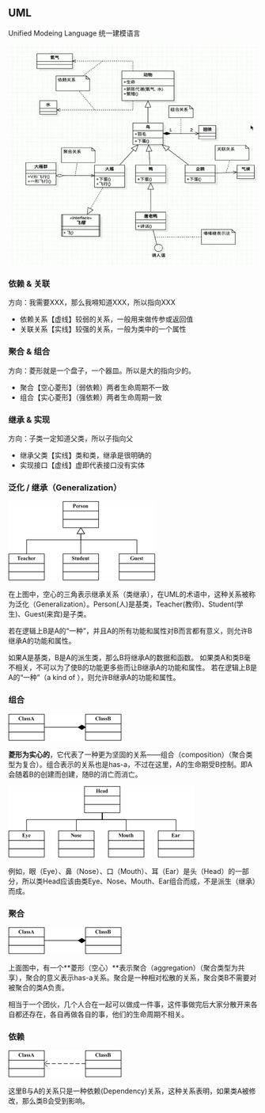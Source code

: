 ## UML
Unified Modeing Language 统一建模语言

![](IMG/UML.png)

### 依赖 & 关联
方向：我需要XXX，那么我嘚知道XXX，所以指向XXX
 - 依赖关系【虚线】较弱的关系，一般用来做传参或返回值
 - 关联关系【实线】较强的关系，一般为类中的一个属性

### 聚合 & 组合
方向：菱形就是一个盘子，一个器皿。所以是大的指向少的。
 - 聚合【空心菱形】（弱依赖）两者生命周期不一致
 - 组合【实心菱形】（强依赖）两者生命周期一致

### 继承 & 实现
方向：子类一定知道父类，所以子指向父
 - 继承父类【实线】类和类，继承是很明确的
 - 实现接口【虚线】虚即代表接口没有实体


### 泛化 / 继承（Generalization）
![泛化](IMG/o_Generalization.gif)

在上图中，空心的三角表示继承关系（类继承），在UML的术语中，这种关系被称为泛化（Generalization）。Person(人)是基类，Teacher(教师)、Student(学生)、Guest(来宾)是子类。

若在逻辑上B是A的“一种”，并且A的所有功能和属性对B而言都有意义，则允许B继承A的功能和属性。

如果A是基类，B是A的派生类，那么B将继承A的数据和函数。 
如果类A和类B毫不相关，不可以为了使B的功能更多些而让B继承A的功能和属性。
若在逻辑上B是A的“一种”（a kind of ），则允许B继承A的功能和属性。


### 组合

![组合](IMG/o_composition.gif)

**菱形为实心的**，它代表了一种更为坚固的关系——组合（composition）（聚合类型为复合）。组合表示的关系也是has-a，不过在这里，A的生命期受B控制。即A会随着B的创建而创建，随B的消亡而消亡。

![组合](IMG/o_aggregationBase.gif)

例如，眼（Eye）、鼻（Nose）、口（Mouth）、耳（Ear）是头（Head）的一部分，所以类Head应该由类Eye、Nose、Mouth、Ear组合而成，不是派生（继承）而成。 


### 聚合

![聚合](IMG/o_composition.gif)

上面图中，有一个**菱形（空心）**表示聚合（aggregation）（聚合类型为共享），聚合的意义表示has-a关系。聚合是一种相对松散的关系，聚合类B不需要对被聚合的类A负责。

相当于一个团伙，几个人合在一起可以做成一件事，这件事做完后大家分散开来各自都还存在，各自再做各自的事，他们的生命周期不相关。


### 依赖
![依赖](IMG/o_Dependency.gif)

这里B与A的关系只是一种依赖(Dependency)关系，这种关系表明，如果类A被修改，那么类B会受到影响。